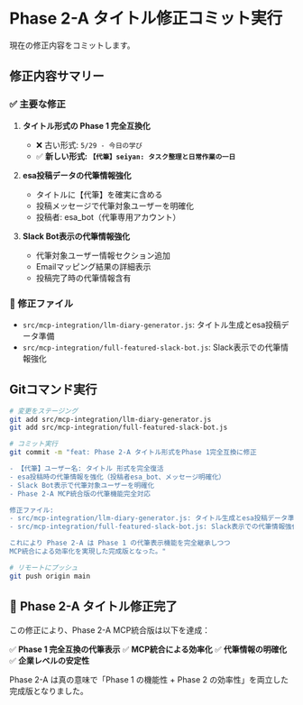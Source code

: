 # Phase 2-A タイトル修正コミット実行

現在の修正内容をコミットします。

## 修正内容サマリー

### ✅ 主要な修正
1. **タイトル形式の Phase 1 完全互換化**
   - ❌ 古い形式: `5/29 - 今日の学び`
   - ✅ **新しい形式: `【代筆】seiyan: タスク整理と日常作業の一日`**

2. **esa投稿データの代筆情報強化**
   - タイトルに【代筆】を確実に含める
   - 投稿メッセージで代筆対象ユーザーを明確化
   - 投稿者: esa_bot（代筆専用アカウント）

3. **Slack Bot表示の代筆情報強化**
   - 代筆対象ユーザー情報セクション追加
   - Emailマッピング結果の詳細表示
   - 投稿完了時の代筆情報含有

### 📝 修正ファイル
- `src/mcp-integration/llm-diary-generator.js`: タイトル生成とesa投稿データ準備
- `src/mcp-integration/full-featured-slack-bot.js`: Slack表示での代筆情報強化

## Gitコマンド実行

```bash
# 変更をステージング
git add src/mcp-integration/llm-diary-generator.js
git add src/mcp-integration/full-featured-slack-bot.js

# コミット実行
git commit -m "feat: Phase 2-A タイトル形式をPhase 1完全互換に修正

- 【代筆】ユーザー名: タイトル 形式を完全復活
- esa投稿時の代筆情報を強化（投稿者esa_bot、メッセージ明確化）
- Slack Bot表示で代筆対象ユーザーを明確化
- Phase 2-A MCP統合版の代筆機能完全対応

修正ファイル:
- src/mcp-integration/llm-diary-generator.js: タイトル生成とesa投稿データ準備
- src/mcp-integration/full-featured-slack-bot.js: Slack表示での代筆情報強化

これにより Phase 2-A は Phase 1 の代筆表示機能を完全継承しつつ
MCP統合による効率化を実現した完成版となった。"

# リモートにプッシュ
git push origin main
```

## 🎉 Phase 2-A タイトル修正完了

この修正により、Phase 2-A MCP統合版は以下を達成：

✅ **Phase 1 完全互換の代筆表示**
✅ **MCP統合による効率化**
✅ **代筆情報の明確化**
✅ **企業レベルの安定性**

Phase 2-A は真の意味で「Phase 1 の機能性 + Phase 2 の効率性」を両立した完成版となりました。
